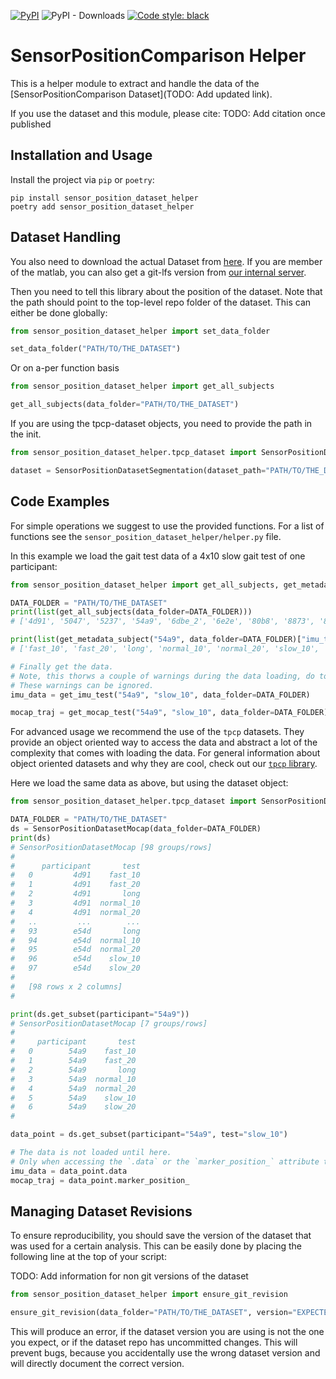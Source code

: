 [![PyPI](https://img.shields.io/pypi/v/sensor_position_dataset_helper)](https://pypi.org/project/sensor_position_dataset_helper/)
![PyPI - Downloads](https://img.shields.io/pypi/dm/sensor_position_dataset_helper)
[![Code style: black](https://img.shields.io/badge/code%20style-black-000000.svg)](https://github.com/psf/black)

# SensorPositionComparison Helper

This is a helper module to extract and handle the data of the [SensorPositionComparison Dataset](TODO: Add updated link).

If you use the dataset and this module, please cite:
TODO: Add citation once published

## Installation and Usage

Install the project via `pip` or `poetry`:

```
pip install sensor_position_dataset_helper
poetry add sensor_position_dataset_helper
```

## Dataset Handling

You also need to download the actual Dataset from [here](https://zenodo.org/record/5747173).
If you are member of the matlab, you can also get a git-lfs version from 
[our internal server](https://mad-srv.informatik.uni-erlangen.de/MadLab/data/sensorpositoncomparison).

Then you need to tell this library about the position of the dataset.
Note that the path should point to the top-level repo folder of the dataset.
This can either be done globally:
```python
from sensor_position_dataset_helper import set_data_folder

set_data_folder("PATH/TO/THE_DATASET")
```

Or on a-per function basis

```python
from sensor_position_dataset_helper import get_all_subjects

get_all_subjects(data_folder="PATH/TO/THE_DATASET")
```

If you are using the tpcp-dataset objects, you need to provide the path in the init.

```python
from sensor_position_dataset_helper.tpcp_dataset import SensorPositionDatasetSegmentation

dataset = SensorPositionDatasetSegmentation(dataset_path="PATH/TO/THE_DATASET")
```

## Code Examples

For simple operations we suggest to use the provided functions.
For a list of functions see the `sensor_position_dataset_helper/helper.py` file.

In this example we load the gait test data of a 4x10 slow gait test of one participant:

```python
from sensor_position_dataset_helper import get_all_subjects, get_metadata_subject, get_imu_test, get_mocap_test

DATA_FOLDER = "PATH/TO/THE_DATASET"
print(list(get_all_subjects(data_folder=DATA_FOLDER)))
# ['4d91', '5047', '5237', '54a9', '6dbe_2', '6e2e', '80b8', '8873', '8d60', '9b4b', 'c9bb', 'cb3d', 'cdfc', 'e54d']

print(list(get_metadata_subject("54a9", data_folder=DATA_FOLDER)["imu_tests"].keys()))
# ['fast_10', 'fast_20', 'long', 'normal_10', 'normal_20', 'slow_10', 'slow_20']

# Finally get the data.
# Note, this thorws a couple of warnings during the data loading, do to the use of custom sensor firmware.
# These warnings can be ignored.
imu_data = get_imu_test("54a9", "slow_10", data_folder=DATA_FOLDER)

mocap_traj = get_mocap_test("54a9", "slow_10", data_folder=DATA_FOLDER)
```

For advanced usage we recommend the use of the `tpcp` datasets.
They provide an object oriented way to access the data and abstract a lot of the complexity that comes with loading the
data.
For general information about object oriented datasets and why they are cool, check out our 
[`tpcp` library](https://github.com/mad-lab-fau/tpcp).

Here we load the same data as above, but using the dataset object:
```python
from sensor_position_dataset_helper.tpcp_dataset import SensorPositionDatasetMocap

DATA_FOLDER = "PATH/TO/THE_DATASET"
ds = SensorPositionDatasetMocap(data_folder=DATA_FOLDER)
print(ds)
# SensorPositionDatasetMocap [98 groups/rows]
#
#      participant       test
#   0         4d91    fast_10
#   1         4d91    fast_20
#   2         4d91       long
#   3         4d91  normal_10
#   4         4d91  normal_20
#   ..         ...        ...
#   93        e54d       long
#   94        e54d  normal_10
#   95        e54d  normal_20
#   96        e54d    slow_10
#   97        e54d    slow_20
#   
#   [98 rows x 2 columns]
#

print(ds.get_subset(participant="54a9"))
# SensorPositionDatasetMocap [7 groups/rows]
#
#     participant       test
#   0        54a9    fast_10
#   1        54a9    fast_20
#   2        54a9       long
#   3        54a9  normal_10
#   4        54a9  normal_20
#   5        54a9    slow_10
#   6        54a9    slow_20
#

data_point = ds.get_subset(participant="54a9", test="slow_10")

# The data is not loaded until here.
# Only when accessing the `.data` or the `marker_position_` attribute the data is loaded.
imu_data = data_point.data
mocap_traj = data_point.marker_position_
```

## Managing Dataset Revisions

To ensure reproducibility, you should save the version of the dataset that was used for a certain analysis.
This can be easily done by placing the following line at the top of your script:

TODO: Add information for non git versions of the dataset
```python
from sensor_position_dataset_helper import ensure_git_revision

ensure_git_revision(data_folder="PATH/TO/THE_DATASET", version="EXPECTED GIT HASH")
```

This will produce an error, if the dataset version you are using is not the one you expect, or if the dataset repo has 
uncommitted changes.
This will prevent bugs, because you accidentally use the wrong dataset version and will directly document the correct 
version.
